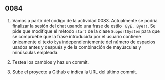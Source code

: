 ## 0084

1. Vamos a partir del código de la actividad 0083. Actualmente se podría finalizar la sesión del chat usando una frase de estilo `  ByE, Bye!! `. Se pide que modifique el método `start` de la clase `SupportSystem` para que se compruebe que la frase introducida por el usuario contiene únicamente el texto `bye` independientemente del número de espacios usados antes y después y de la combinación de mayúsculas y minúsculas empleada.

2. Testea los cambios y haz un commit.

3. Sube el proyecto a Github e indica la URL del último commit.
